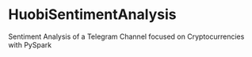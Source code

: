 # HuobiSentimentAnalysis
Sentiment Analysis of a Telegram Channel focused on Cryptocurrencies with PySpark
